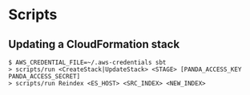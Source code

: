 # Scripts

## Updating a CloudFormation stack

    $ AWS_CREDENTIAL_FILE=~/.aws-credentials sbt
    > scripts/run <CreateStack|UpdateStack> <STAGE> [PANDA_ACCESS_KEY PANDA_ACCESS_SECRET]
    > scripts/run Reindex <ES_HOST> <SRC_INDEX> <NEW_INDEX>
